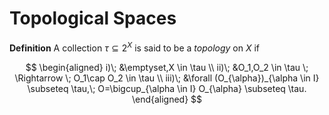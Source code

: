 # Topological Spaces

**Definition** A collection $\tau \subseteq 2^X$ is said to be a *topology* on $X$ if

$$
\begin{aligned}
    i)\; &\emptyset,X \in \tau \\
    ii)\; &O_1,O_2 \in \tau \; \Rightarrow \; O_1\cap O_2 \in \tau  \\
    iii)\; &\forall (O_{\alpha})_{\alpha \in I} \subseteq \tau,\; O=\bigcup_{\alpha \in I} O_{\alpha} \subseteq \tau.
\end{aligned}
$$
